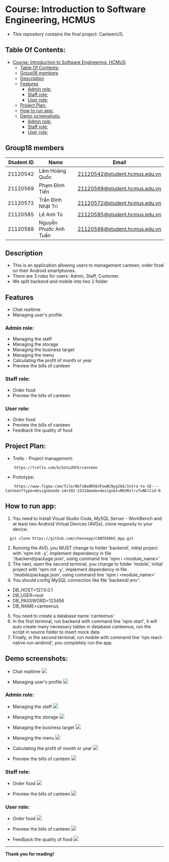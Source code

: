 # Course: Introduction to Software Engineering, HCMUS
- This repository contains the final project: CanteenUS.

## Table Of Contents:
- [Course: Introduction to Software Engineering, HCMUS](#course-introduction-to-software-engineering-hcmus)
  - [Table Of Contents:](#table-of-contents)
  - [Group18 members](#group18-members)
  - [Description](#description)
  - [Features](#features)
    - [Admin role:](#admin-role)
    - [Staff role:](#staff-role)
    - [User role:](#user-role)
  - [Project Plan:](#project-plan)
  - [How to run app:](#how-to-run-app)
  - [Demo screenshots:](#demo-screenshots)
    - [Admin role:](#admin-role-1)
    - [Staff role:](#staff-role-1)
    - [User role:](#user-role-1)

## Group18 members
| Student ID | Name                   |Email                            |
|------------|------------------------|---------------------------------|
| 21120542   | Lâm Hoàng Quốc         | 21120542@student.hcmus.edu.vn   |
| 21120569   | Phạm Đình Tiến         | 21120569@student.hcmus.edu.vn   |
| 21120572   | Trần Đình Nhật Trí     | 21120572@student.hcmus.edu.vn   |
| 21120585   | Lê Anh Tú              | 21120585@student.hcmus.edu.vn   |
| 21120588   | Nguyễn Phước Anh Tuấn  | 21120588@student.hcmus.edu.vn   |


## Description
- This is an application allowing users to management canteen, order food on their Android smartphones.
- There are 3 roles for users: Admin, Staff, Customer.
- We split backend and mobile into two 2 folder

## Features
- Chat realtime
- Managing user's profile
### Admin role:
- Managing the staff
- Managing the storage
- Managing the business target
- Managing the menu
- Calculating the profit of month or year
- Preview the bills of canteen
### Staff role:
- Order food
- Preview the bills of canteen
### User role:
- Order food
- Preview the bills of canteen
- Feedback the quality of food

## Project Plan:
- Trello - Project management:
```
    https://trello.com/b/GotLUDFk/canteen
```
- Prototype:
```
    https://www.figma.com/file/BbTxBa8R50JFowNCNyg2b6/Intro-to-SE---Canteen?type=design&node-id=192-1531&mode=design&t=RKVRvlrzfuNklCsd-0
```

## How to run app:
1. You need to install Visual Studio Code, MySQL Server - WorkBench and at least two Android Virtual Devices (AVDs), clone resposity to your device:
```
  git clone https://github.com/cheesepp/CANTEENUS_App.git
```
2. Running the AVD, you MUST change to folder 'backend', initial project with 'npm init -y', implement dependency in file '/backend/package.json', using command line 'npm i <module_name>'
3. The next, open the second terminal, you change to folder 'mobile', initial project with 'npm init -y', implement dependency in file '/mobile/package.json', using command line 'npm i <module_name>'
4. You should config MySQL connection like file 'backend/.env':
+ DB_HOST=127.0.0.1
+ DB_USER=root
+ DB_PASSWORD=123456
+ DB_NAME=canteenus
5. You need to create a database name 'canteenus'
6. In the first terminal, run backend with command line 'npm start', it will auto create many necessary tables in database canteenus,
run the script in source folder to insert mock data
7. Finally, in the second terminal, run mobile with command line 'npx react-native run-android', you completely run the app.

## Demo screenshots:
- Chat realtime
![](demo_screens/chat_realtime.png) 

- Managing user's profile
![](demo_screens/manage_users_profile.png)

### Admin role:
- Managing the staff
![](demo_screens/manage_staffs.png)

- Managing the storage
![](demo_screens/manage_storage.png)

- Managing the business target
![](demo_screens/manage_business_target.png)

- Managing the menu
![](demo_screens/manage_menu.png)

- Calculating the profit of month or year
![](demo_screens/calculate_profit.png)

- Preview the bills of canteen
![](demo_screens/preview_bills_admin.png)

### Staff role:
- Order food
![](demo_screens/order_food.png)

- Preview the bills of canteen
![](demo_screens/preview_bills_staff&customer.png)

### User role:
- Order food
![](demo_screens/order_food.png)

- Preview the bills of canteen
![](demo_screens/preview_bills_staff&customer.png)

- Feedback the quality of food
![](demo_screens/feedback_food.png)

***
__Thank you for reading!__